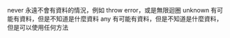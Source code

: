 


never 永遠不會有資料的情況，例如 throw error，或是無限迴圈
unknown 有可能有資料，但是不知道是什麼資料
any 有可能有資料，但是不知道是什麼資料，但是可以使用任何方法